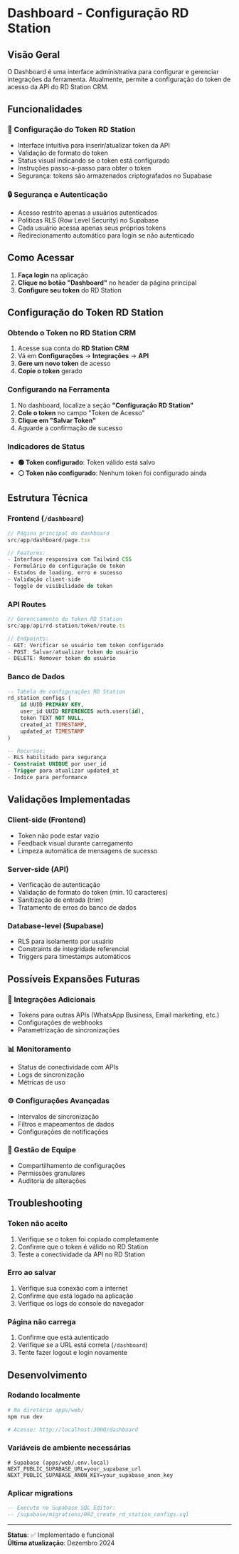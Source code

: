 # Dashboard - Configuração RD Station

## Visão Geral

O Dashboard é uma interface administrativa para configurar e gerenciar integrações da ferramenta. Atualmente, permite a configuração do token de acesso da API do RD Station CRM.

## Funcionalidades

### 🔑 Configuração do Token RD Station

- Interface intuitiva para inserir/atualizar token da API
- Validação de formato do token
- Status visual indicando se o token está configurado
- Instruções passo-a-passo para obter o token
- Segurança: tokens são armazenados criptografados no Supabase

### 🔒 Segurança e Autenticação

- Acesso restrito apenas a usuários autenticados
- Políticas RLS (Row Level Security) no Supabase
- Cada usuário acessa apenas seus próprios tokens
- Redirecionamento automático para login se não autenticado

## Como Acessar

1. **Faça login** na aplicação
2. **Clique no botão "Dashboard"** no header da página principal
3. **Configure seu token** do RD Station

## Configuração do Token RD Station

### Obtendo o Token no RD Station CRM

1. Acesse sua conta do **RD Station CRM**
2. Vá em **Configurações** → **Integrações** → **API**
3. **Gere um novo token** de acesso
4. **Copie o token** gerado

### Configurando na Ferramenta

1. No dashboard, localize a seção **"Configuração RD Station"**
2. **Cole o token** no campo "Token de Acesso"
3. **Clique em "Salvar Token"**
4. Aguarde a confirmação de sucesso

### Indicadores de Status

- **🟢 Token configurado**: Token válido está salvo
- **⚪ Token não configurado**: Nenhum token foi configurado ainda

## Estrutura Técnica

### Frontend (`/dashboard`)

```typescript
// Página principal do dashboard
src/app/dashboard/page.tsx

// Features:
- Interface responsiva com Tailwind CSS
- Formulário de configuração de token
- Estados de loading, erro e sucesso
- Validação client-side
- Toggle de visibilidade do token
```

### API Routes

```typescript
// Gerenciamento do token RD Station
src/app/api/rd-station/token/route.ts

// Endpoints:
- GET: Verificar se usuário tem token configurado
- POST: Salvar/atualizar token do usuário
- DELETE: Remover token do usuário
```

### Banco de Dados

```sql
-- Tabela de configurações RD Station
rd_station_configs (
    id UUID PRIMARY KEY,
    user_id UUID REFERENCES auth.users(id),
    token TEXT NOT NULL,
    created_at TIMESTAMP,
    updated_at TIMESTAMP
)

-- Recursos:
- RLS habilitado para segurança
- Constraint UNIQUE por user_id
- Trigger para atualizar updated_at
- Índice para performance
```

## Validações Implementadas

### Client-side (Frontend)
- Token não pode estar vazio
- Feedback visual durante carregamento
- Limpeza automática de mensagens de sucesso

### Server-side (API)
- Verificação de autenticação
- Validação de formato do token (min. 10 caracteres)
- Sanitização de entrada (trim)
- Tratamento de erros do banco de dados

### Database-level (Supabase)
- RLS para isolamento por usuário
- Constraints de integridade referencial
- Triggers para timestamps automáticos

## Possíveis Expansões Futuras

### 🔄 Integrações Adicionais
- Tokens para outras APIs (WhatsApp Business, Email marketing, etc.)
- Configurações de webhooks
- Parametrização de sincronizações

### 📊 Monitoramento
- Status de conectividade com APIs
- Logs de sincronização
- Métricas de uso

### ⚙️ Configurações Avançadas
- Intervalos de sincronização
- Filtros e mapeamentos de dados
- Configurações de notificações

### 👥 Gestão de Equipe
- Compartilhamento de configurações
- Permissões granulares
- Auditoria de alterações

## Troubleshooting

### Token não aceito
1. Verifique se o token foi copiado completamente
2. Confirme que o token é válido no RD Station
3. Teste a conectividade da API no RD Station

### Erro ao salvar
1. Verifique sua conexão com a internet
2. Confirme que está logado na aplicação
3. Verifique os logs do console do navegador

### Página não carrega
1. Confirme que está autenticado
2. Verifique se a URL está correta (`/dashboard`)
3. Tente fazer logout e login novamente

## Desenvolvimento

### Rodando localmente
```bash
# No diretório apps/web/
npm run dev

# Acesse: http://localhost:3000/dashboard
```

### Variáveis de ambiente necessárias
```env
# Supabase (apps/web/.env.local)
NEXT_PUBLIC_SUPABASE_URL=your_supabase_url
NEXT_PUBLIC_SUPABASE_ANON_KEY=your_supabase_anon_key
```

### Aplicar migrations
```sql
-- Execute no Supabase SQL Editor:
-- /supabase/migrations/002_create_rd_station_configs.sql
```

---

**Status**: ✅ Implementado e funcional  
**Última atualização**: Dezembro 2024